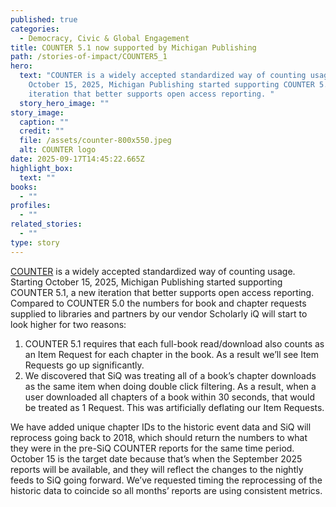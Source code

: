 ```yaml
---
published: true
categories:
  - Democracy, Civic & Global Engagement
title: COUNTER 5.1 now supported by Michigan Publishing
path: /stories-of-impact/COUNTER5_1
hero:
  text: "COUNTER is a widely accepted standardized way of counting usage. Starting
    October 15, 2025, Michigan Publishing started supporting COUNTER 5.1, a new
    iteration that better supports open access reporting. "
  story_hero_image: ""
story_image:
  caption: ""
  credit: ""
  file: /assets/counter-800x550.jpeg
  alt: COUNTER logo
date: 2025-09-17T14:45:22.665Z
highlight_box:
  text: ""
books:
  - ""
profiles:
  - ""
related_stories:
  - ""
type: story
---
```

[COUNTER](https://www.countermetrics.org/) is a widely accepted standardized way of counting usage. Starting October 15, 2025, Michigan Publishing started supporting COUNTER 5.1, a new iteration that better supports open access reporting. Compared to COUNTER 5.0 the numbers for book and chapter requests supplied to libraries and partners by our vendor Scholarly iQ will start to look higher for two reasons:

1. COUNTER 5.1 requires that each full-book read/download also counts as an Item Request for each chapter in the book. As a result we’ll see Item Requests go up significantly. 
2. We discovered that SiQ was treating all of a book’s chapter downloads as the same item when doing double click filtering. As a result, when a user downloaded all chapters of a book within 30 seconds, that would be treated as 1 Request. This was artificially deflating our Item Requests. 

We have added unique chapter IDs to the historic event data and SiQ will reprocess going back to 2018, which should return the numbers to what they were in the pre-SiQ COUNTER reports for the same time period. October 15 is the target date because that’s when the September 2025 reports will be available, and they will reflect the changes to the nightly feeds to SiQ going forward. We’ve requested timing the reprocessing of the historic data to coincide so all months’ reports are using consistent metrics.